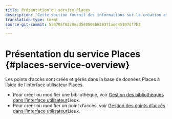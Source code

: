 ```yaml
---
title: Présentation du service Places
description: 'Cette section fournit des informations sur la création et l’utilisation des points d’intérêt (POI). '
translation-type: tm+mt
source-git-commit: 5a0705f02c8ecd540506b628371aec45107df7b2

---
```



# Présentation du service Places {#places-service-overview}

Les points d’accès sont créés et gérés dans la base de données Places à l’aide de l’interface utilisateur Places.

* Pour créer ou modifier une bibliothèque, voir [Gestion des bibliothèques dans l’interface utilisateur](/help/poi-mgmt-ui/manage-libraries-in-the-places-ui.md)Lieux.
* Pour créer ou modifier un point d’accès, voir [Gestion des points d’accès dans l’interface utilisateur](/help/poi-mgmt-ui/managing-pois-in-the-places-ui.md)Lieux.
